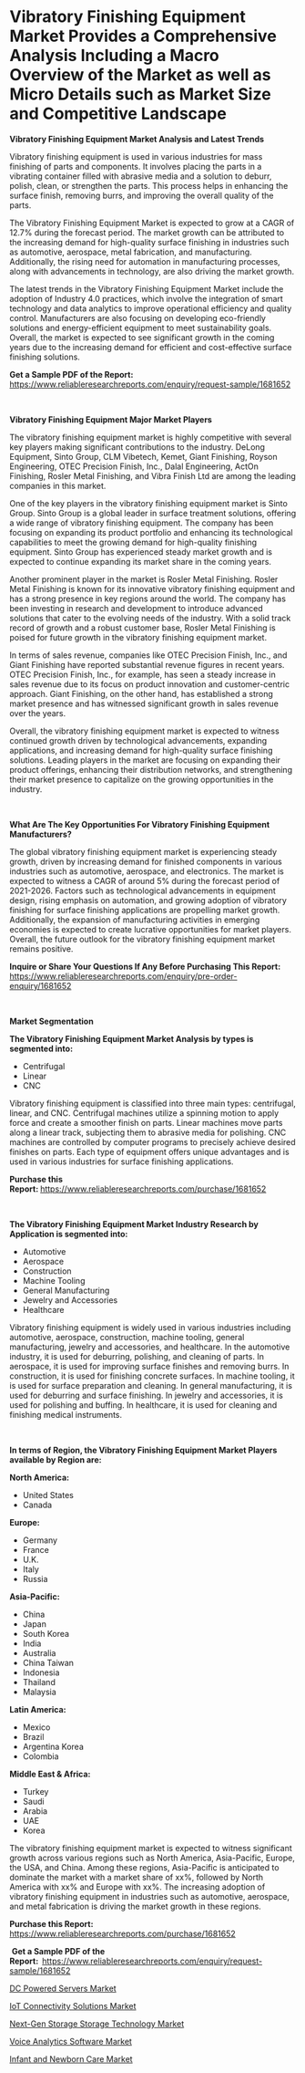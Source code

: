 <p><h1>Vibratory Finishing Equipment Market Provides a Comprehensive Analysis Including a Macro Overview of the Market as well as Micro Details such as Market Size and Competitive Landscape</h1></p><p><strong>Vibratory Finishing Equipment Market Analysis and Latest Trends</strong></p>
<p><p>Vibratory finishing equipment is used in various industries for mass finishing of parts and components. It involves placing the parts in a vibrating container filled with abrasive media and a solution to deburr, polish, clean, or strengthen the parts. This process helps in enhancing the surface finish, removing burrs, and improving the overall quality of the parts.</p><p>The Vibratory Finishing Equipment Market is expected to grow at a CAGR of 12.7% during the forecast period. The market growth can be attributed to the increasing demand for high-quality surface finishing in industries such as automotive, aerospace, metal fabrication, and manufacturing. Additionally, the rising need for automation in manufacturing processes, along with advancements in technology, are also driving the market growth.</p><p>The latest trends in the Vibratory Finishing Equipment Market include the adoption of Industry 4.0 practices, which involve the integration of smart technology and data analytics to improve operational efficiency and quality control. Manufacturers are also focusing on developing eco-friendly solutions and energy-efficient equipment to meet sustainability goals. Overall, the market is expected to see significant growth in the coming years due to the increasing demand for efficient and cost-effective surface finishing solutions.</p></p>
<p><strong>Get a Sample PDF of the Report:&nbsp;</strong> <a href="https://www.reliableresearchreports.com/enquiry/request-sample/1681652">https://www.reliableresearchreports.com/enquiry/request-sample/1681652</a></p>
<p>&nbsp;</p>
<p><strong>Vibratory Finishing Equipment Major Market Players</strong></p>
<p><p>The vibratory finishing equipment market is highly competitive with several key players making significant contributions to the industry. DeLong Equipment, Sinto Group, CLM Vibetech, Kemet, Giant Finishing, Royson Engineering, OTEC Precision Finish, Inc., Dalal Engineering, ActOn Finishing, Rosler Metal Finishing, and Vibra Finish Ltd are among the leading companies in this market.</p><p>One of the key players in the vibratory finishing equipment market is Sinto Group. Sinto Group is a global leader in surface treatment solutions, offering a wide range of vibratory finishing equipment. The company has been focusing on expanding its product portfolio and enhancing its technological capabilities to meet the growing demand for high-quality finishing equipment. Sinto Group has experienced steady market growth and is expected to continue expanding its market share in the coming years.</p><p>Another prominent player in the market is Rosler Metal Finishing. Rosler Metal Finishing is known for its innovative vibratory finishing equipment and has a strong presence in key regions around the world. The company has been investing in research and development to introduce advanced solutions that cater to the evolving needs of the industry. With a solid track record of growth and a robust customer base, Rosler Metal Finishing is poised for future growth in the vibratory finishing equipment market.</p><p>In terms of sales revenue, companies like OTEC Precision Finish, Inc., and Giant Finishing have reported substantial revenue figures in recent years. OTEC Precision Finish, Inc., for example, has seen a steady increase in sales revenue due to its focus on product innovation and customer-centric approach. Giant Finishing, on the other hand, has established a strong market presence and has witnessed significant growth in sales revenue over the years.</p><p>Overall, the vibratory finishing equipment market is expected to witness continued growth driven by technological advancements, expanding applications, and increasing demand for high-quality surface finishing solutions. Leading players in the market are focusing on expanding their product offerings, enhancing their distribution networks, and strengthening their market presence to capitalize on the growing opportunities in the industry.</p></p>
<p>&nbsp;</p>
<p><strong>What Are The Key Opportunities For Vibratory Finishing Equipment Manufacturers?</strong></p>
<p><p>The global vibratory finishing equipment market is experiencing steady growth, driven by increasing demand for finished components in various industries such as automotive, aerospace, and electronics. The market is expected to witness a CAGR of around 5% during the forecast period of 2021-2026. Factors such as technological advancements in equipment design, rising emphasis on automation, and growing adoption of vibratory finishing for surface finishing applications are propelling market growth. Additionally, the expansion of manufacturing activities in emerging economies is expected to create lucrative opportunities for market players. Overall, the future outlook for the vibratory finishing equipment market remains positive.</p></p>
<p><strong>Inquire or Share Your Questions If Any Before Purchasing This Report:</strong> <a href="https://www.reliableresearchreports.com/enquiry/pre-order-enquiry/1681652">https://www.reliableresearchreports.com/enquiry/pre-order-enquiry/1681652</a></p>
<p>&nbsp;</p>
<p><strong>Market Segmentation</strong></p>
<p><strong>The Vibratory Finishing Equipment Market Analysis by types is segmented into:</strong></p>
<p><ul><li>Centrifugal</li><li>Linear</li><li>CNC</li></ul></p>
<p><p>Vibratory finishing equipment is classified into three main types: centrifugal, linear, and CNC. Centrifugal machines utilize a spinning motion to apply force and create a smoother finish on parts. Linear machines move parts along a linear track, subjecting them to abrasive media for polishing. CNC machines are controlled by computer programs to precisely achieve desired finishes on parts. Each type of equipment offers unique advantages and is used in various industries for surface finishing applications.</p></p>
<p><strong>Purchase this Report:&nbsp;</strong><a href="https://www.reliableresearchreports.com/purchase/1681652">https://www.reliableresearchreports.com/purchase/1681652</a></p>
<p>&nbsp;</p>
<p><strong>The Vibratory Finishing Equipment Market Industry Research by Application is segmented into:</strong></p>
<p><ul><li>Automotive</li><li>Aerospace</li><li>Construction</li><li>Machine Tooling</li><li>General Manufacturing</li><li>Jewelry and Accessories</li><li>Healthcare</li></ul></p>
<p><p>Vibratory finishing equipment is widely used in various industries including automotive, aerospace, construction, machine tooling, general manufacturing, jewelry and accessories, and healthcare. In the automotive industry, it is used for deburring, polishing, and cleaning of parts. In aerospace, it is used for improving surface finishes and removing burrs. In construction, it is used for finishing concrete surfaces. In machine tooling, it is used for surface preparation and cleaning. In general manufacturing, it is used for deburring and surface finishing. In jewelry and accessories, it is used for polishing and buffing. In healthcare, it is used for cleaning and finishing medical instruments.</p></p>
<p>&nbsp;</p>
<p><strong>In terms of Region, the Vibratory Finishing Equipment Market Players available by Region are:</strong></p>
<p>
    <p> <strong> North America: </strong>
        <ul>
            <li>United States</li>
            <li>Canada</li>
        </ul>
        </p> 
    <p> <strong> Europe: </strong>
        <ul>
            <li>Germany</li>
            <li>France</li>
            <li>U.K.</li>
            <li>Italy</li>
            <li>Russia</li>
        </ul>
        </p> 
    <p> <strong> Asia-Pacific: </strong>
        <ul>
            <li>China</li>
            <li>Japan</li>
            <li>South Korea</li>
            <li>India</li>
            <li>Australia</li>
            <li>China Taiwan</li>
            <li>Indonesia</li>
            <li>Thailand</li>
            <li>Malaysia</li>
        </ul>
        </p> 
    <p> <strong> Latin America: </strong>
        <ul>
            <li>Mexico</li>
            <li>Brazil</li>
            <li>Argentina Korea</li>
            <li>Colombia</li>
        </ul>
        </p> 
    <p> <strong> Middle East & Africa: </strong>
        <ul>
            <li>Turkey</li>
            <li>Saudi</li>
            <li>Arabia</li>
            <li>UAE</li>
            <li>Korea</li>
        </ul>
    </p>
    </p>
<p><p>The vibratory finishing equipment market is expected to witness significant growth across various regions such as North America, Asia-Pacific, Europe, the USA, and China. Among these regions, Asia-Pacific is anticipated to dominate the market with a market share of xx%, followed by North America with xx% and Europe with xx%. The increasing adoption of vibratory finishing equipment in industries such as automotive, aerospace, and metal fabrication is driving the market growth in these regions.</p></p>
<p><strong>Purchase this Report: </strong><a href="https://www.reliableresearchreports.com/purchase/1681652">https://www.reliableresearchreports.com/purchase/1681652</a></p>
<p>&nbsp;<strong>Get a Sample PDF of the Report:&nbsp;&nbsp;</strong><a href="https://www.reliableresearchreports.com/enquiry/request-sample/1681652">https://www.reliableresearchreports.com/enquiry/request-sample/1681652</a></p>
<p><strong></strong></p>
<p><p><a href="https://github.com/johnbach50/Market-Research-Report-List-1/blob/main/dc-powered-servers-market.md">DC Powered Servers Market</a></p><p><a href="https://medium.com/@lauryframi644/iot-connectivity-solutions-market-exploring-market-share-market-trends-and-future-growth-cc5fbaa56941">IoT Connectivity Solutions Market</a></p><p><a href="https://github.com/pjcfca/Market-Research-Report-List-1/blob/main/next-gen-storage-storage-technology-market.md">Next-Gen Storage Storage Technology Market</a></p><p><a href="https://medium.com/@lauryframi644/voice-analytics-software-market-trends-and-market-analysis-forecasted-for-period-2024-2031-f14c4bd92f1f">Voice Analytics Software Market</a></p><p><a href="https://medium.com/@malcomw102036/infant-and-newborn-care-market-analysis-its-cagr-market-segmentation-and-global-industry-overview-6086304d0a13">Infant and Newborn Care Market</a></p></p>
